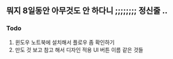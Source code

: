 ## 뭐지 8일동안 아무것도 안 하다니 ;;;;;;;; 정신줄 ..

### Todo 

1. 윈도우 노트북에 설치해서 플로우 좀 확인하기 
2. 만도 것 보고 참고 해서 디자인 적용 UI 버튼 이름 같은 것들 
